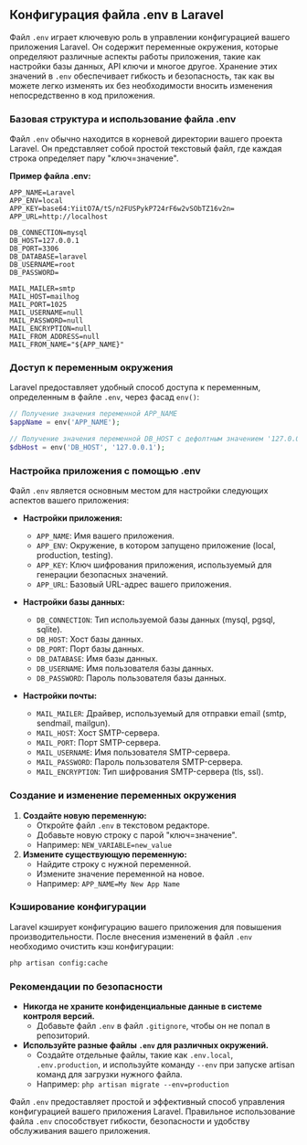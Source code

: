 ## Конфигурация файла .env в Laravel

Файл `.env` играет ключевую роль в управлении конфигурацией вашего приложения Laravel. Он содержит переменные окружения, которые определяют различные аспекты работы приложения, такие как настройки базы данных, API ключи и многое другое. Хранение этих значений в `.env` обеспечивает гибкость и безопасность, так как вы можете легко изменять их без необходимости вносить изменения непосредственно в код приложения.

### Базовая структура и использование файла .env

Файл `.env` обычно находится в корневой директории вашего проекта Laravel. Он представляет собой простой текстовый файл, где каждая строка определяет пару "ключ=значение". 

**Пример файла .env:**

```
APP_NAME=Laravel
APP_ENV=local
APP_KEY=base64:YiitO7A/tS/n2FUSPykP724rF6w2vSObTZ16v2n=
APP_URL=http://localhost

DB_CONNECTION=mysql
DB_HOST=127.0.0.1
DB_PORT=3306
DB_DATABASE=laravel
DB_USERNAME=root
DB_PASSWORD=

MAIL_MAILER=smtp
MAIL_HOST=mailhog
MAIL_PORT=1025
MAIL_USERNAME=null
MAIL_PASSWORD=null
MAIL_ENCRYPTION=null
MAIL_FROM_ADDRESS=null
MAIL_FROM_NAME="${APP_NAME}"
```

### Доступ к переменным окружения

Laravel предоставляет удобный способ доступа к переменным, определенным в файле `.env`, через фасад `env()`:

```php
// Получение значения переменной APP_NAME
$appName = env('APP_NAME'); 

// Получение значения переменной DB_HOST с дефолтным значением '127.0.0.1'
$dbHost = env('DB_HOST', '127.0.0.1'); 
```

### Настройка приложения с помощью .env

Файл `.env` является основным местом для настройки следующих аспектов вашего приложения:

* **Настройки приложения:**

    * `APP_NAME`: Имя вашего приложения.
    * `APP_ENV`: Окружение, в котором запущено приложение (local, production, testing).
    * `APP_KEY`: Ключ шифрования приложения, используемый для генерации безопасных значений.
    * `APP_URL`: Базовый URL-адрес вашего приложения.
* **Настройки базы данных:**

    * `DB_CONNECTION`: Тип используемой базы данных (mysql, pgsql, sqlite).
    * `DB_HOST`: Хост базы данных.
    * `DB_PORT`: Порт базы данных.
    * `DB_DATABASE`: Имя базы данных.
    * `DB_USERNAME`: Имя пользователя базы данных.
    * `DB_PASSWORD`: Пароль пользователя базы данных.
* **Настройки почты:**

    * `MAIL_MAILER`: Драйвер, используемый для отправки email (smtp, sendmail, mailgun).
    * `MAIL_HOST`: Хост SMTP-сервера.
    * `MAIL_PORT`: Порт SMTP-сервера.
    * `MAIL_USERNAME`: Имя пользователя SMTP-сервера.
    * `MAIL_PASSWORD`: Пароль пользователя SMTP-сервера.
    * `MAIL_ENCRYPTION`: Тип шифрования SMTP-сервера (tls, ssl).

### Создание и изменение переменных окружения

1. **Создайте новую переменную:** 
    * Откройте файл `.env` в текстовом редакторе.
    * Добавьте новую строку с парой "ключ=значение".
    * Например: `NEW_VARIABLE=new_value`
2. **Измените существующую переменную:** 
    * Найдите строку с нужной переменной.
    * Измените значение переменной на новое.
    * Например: `APP_NAME=My New App Name`

### Кэширование конфигурации

Laravel кэширует конфигурацию вашего приложения для повышения производительности. После внесения изменений в файл `.env` необходимо очистить кэш конфигурации:

```bash
php artisan config:cache
```

### Рекомендации по безопасности

* **Никогда не храните конфиденциальные данные в системе контроля версий.** 
    * Добавьте файл `.env` в файл `.gitignore`, чтобы он не попал в репозиторий.
* **Используйте разные файлы `.env` для различных окружений.** 
    * Создайте отдельные файлы, такие как `.env.local`, `.env.production`, и используйте команду `--env` при запуске artisan команд для загрузки нужного файла. 
    * Например: `php artisan migrate --env=production`

Файл `.env` предоставляет простой и эффективный способ управления конфигурацией вашего приложения Laravel. Правильное использование файла `.env` способствует гибкости, безопасности и удобству обслуживания вашего приложения. 
